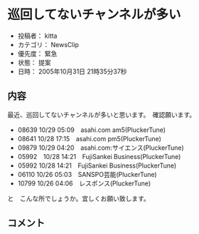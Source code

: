 # 巡回してないチャンネルが多い
* 投稿者： kitta
* カテゴリ： NewsClip
* 優先度： 緊急
* 状態： 提案
* 日時： 2005年10月31日 21時35分37秒

## 内容
最近、巡回してないチャンネルが多いと思います。　確認願います。
* 08639 	10/29 05:09　asahi.com am5(PluckerTune)
* 08641 	10/28 17:15　asahi.com pm5(PluckerTune)
* 09879 	10/29 04:20　asahi.com:サイエンス(PluckerTune)
* 05992　10/28 14:21　FujiSankei Business(PluckerTune)
* 05992 	10/28 14:21　FujiSankei Business(PluckerTune)
* 06110 	10/26 05:03　SANSPO芸能(PluckerTune)
* 10799 	10/26 04:06　レスポンス(PluckerTune)

と　こんな所でしょうか。宜しくお願い致します。
## コメント
<!--  -->

